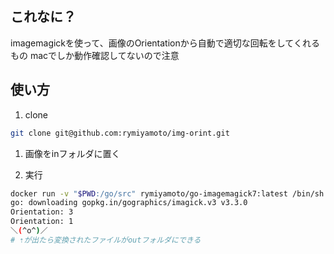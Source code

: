 ## これなに？

imagemagickを使って、画像のOrientationから自動で適切な回転をしてくれるもの
macでしか動作確認してないので注意

## 使い方

1. clone

```sh
git clone git@github.com:rymiyamoto/img-orint.git
```

1. 画像をinフォルダに置く

1. 実行

```sh
docker run -v "$PWD:/go/src" rymiyamoto/go-imagemagick7:latest /bin/sh -c "cd src/ && go run *.go"
go: downloading gopkg.in/gographics/imagick.v3 v3.3.0
Orientation: 3
Orientation: 1
＼(^o^)／
# ⇡が出たら変換されたファイルがoutフォルダにできる
```
